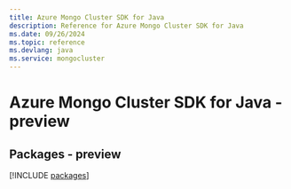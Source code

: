 ```yaml
---
title: Azure Mongo Cluster SDK for Java
description: Reference for Azure Mongo Cluster SDK for Java
ms.date: 09/26/2024
ms.topic: reference
ms.devlang: java
ms.service: mongocluster
---
```

# Azure Mongo Cluster SDK for Java - preview
## Packages - preview
[!INCLUDE [packages](mongo-cluster-index.md)]